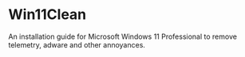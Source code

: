 # Win11Clean
An installation guide for Microsoft Windows 11 Professional to remove telemetry, adware and other annoyances.

